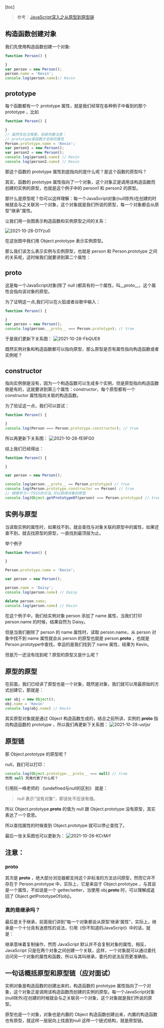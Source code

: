 [toc]
> 参考：[JavaScript深入之从原型到原型链](https://github.com/mqyqingfeng/Blog/issues/2)

## 构造函数创建对象
我们先使用构造函数创建一个对象:
```js
function Person() {

}
var person = new Person();
person.name = 'Kevin';
console.log(person.name)// Kevin
```
## prototype
每个函数都有一个 prototype 属性，就是我们经常在各种例子中看到的那个 prototype ，比如
```js
function Person() {

}
// 虽然写在注释里，但是你要注意：
// prototype是函数才会有的属性
Person.prototype.name = 'Kevin';
var person1 = new Person();
var person2 = new Person();
console.log(person1.name) // Kevin
console.log(person2.name) // Kevin
```
那这个函数的 prototype 属性到底指向的是什么呢？是这个函数的原型吗？

其实，函数的 prototype 属性指向了一个对象，这个对象正是调用该构造函数而创建的实例的原型，也就是这个例子中的 person1 和 person2 的原型。

那什么是原型呢？你可以这样理解：每一个JavaScript对象(null除外)在创建的时候就会与之关联另一个对象，这个对象就是我们所说的原型，每一个对象都会从原型"继承"属性。

让我们用一张图表示构造函数和实例原型之间的关系：

![2021-10-28-D1Yzu0](https://cdn.jsdelivr.net/gh/frmachao/images@blog/uPic/2021-10-28-D1Yzu0.jpg)

在这张图中我们用 Object.prototype 表示实例原型。

那么我们该怎么表示实例与实例原型，也就是 person 和 Person.prototype 之间的关系呢，这时候我们就要讲到第二个属性：

## __proto__
这是每一个JavaScript对象(除了 null )都具有的一个属性，叫__proto__，这个属性会指向该对象的原型。

为了证明这一点,我们可以在火狐或者谷歌中输入：
```js
function Person() {

}
var person = new Person();
console.log(person.__proto__ === Person.prototype); // true

```
于是我们更新下关系图：
![2021-10-28-FbQUE8](https://cdn.jsdelivr.net/gh/frmachao/images@blog/uPic/2021-10-28-FbQUE8.jpg)

既然实例对象和构造函数都可以指向原型，那么原型是否有属性指向构造函数或者实例呢？

## constructor
指向实例倒是没有，因为一个构造函数可以生成多个实例，但是原型指向构造函数倒是有的，这就要讲到第三个属性：constructor，每个原型都有一个 constructor 属性指向关联的构造函数。

为了验证这一点，我们可以尝试：

```js
function Person() {

}
console.log(Person === Person.prototype.constructor); // true

```
所以再更新下关系图：
![2021-10-28-fE9FG0](https://cdn.jsdelivr.net/gh/frmachao/images@blog/uPic/2021-10-28-fE9FG0.jpg)

综上我们已经得出：
```js
function Person() {

}

var person = new Person();

console.log(person.__proto__ == Person.prototype) // true
console.log(Person.prototype.constructor == Person) // true
// 顺便学习一个ES5的方法,可以获得对象的原型
console.log(Object.getPrototypeOf(person) === Person.prototype) // true

```
## 实例与原型
当读取实例的属性时，如果找不到，就会查找与对象关联的原型中的属性，如果还查不到，就去找原型的原型，一直找到最顶层为止。

举个例子
```js
function Person() {

}

Person.prototype.name = 'Kevin';

var person = new Person();

person.name = 'Daisy';
console.log(person.name) // Daisy

delete person.name;
console.log(person.name) // Kevin

```
在这个例子中，我们给实例对象 person 添加了 name 属性，当我们打印 person.name 的时候，结果自然为 Daisy。

但是当我们删除了 person 的 name 属性时，读取 person.name，从 person 对象中找不到 name 属性就会从 person 的原型也就是 person.__proto__ ，也就是 Person.prototype中查找，幸运的是我们找到了 name 属性，结果为 Kevin。

但是万一还没有找到呢？原型的原型又是什么呢？

## 原型的原型
在前面，我们已经讲了原型也是一个对象，既然是对象，我们就可以用最原始的方式创建它，那就是：
```js
var obj = new Object();
obj.name = 'Kevin'
console.log(obj.name) // Kevin

```
其实原型对象就是通过 Object 构造函数生成的，结合之前所讲，实例的 __proto__ 指向构造函数的 prototype ，所以我们再更新下关系图：
![2021-10-28-ustjsr](https://cdn.jsdelivr.net/gh/frmachao/images@blog/uPic/2021-10-28-ustjsr.jpg)

## 原型链
那 Object.prototype 的原型呢？

null，我们可以打印：
```js
console.log(Object.prototype.__proto__ === null) // true
然而 null 究竟代表了什么呢？
```
引用阮一峰老师的 《undefined与null的区别》 就是：

> null 表示“没有对象”，即该处不应该有值。

所以 Object.prototype.__proto__ 的值为 null 跟 Object.prototype 没有原型，其实表达了一个意思。

所以查找属性的时候查到 Object.prototype 就可以停止查找了。

最后一张关系图也可以更新为：
![2021-10-28-KCrMrf](https://cdn.jsdelivr.net/gh/frmachao/images@blog/uPic/2021-10-28-KCrMrf.jpg)

## 注意：
### __proto__
其次是 __proto__ ，绝大部分浏览器都支持这个非标准的方法访问原型，然而它并不存在于 Person.prototype 中，实际上，它是来自于 Object.prototype ，与其说是一个属性，不如说是一个 getter/setter，当使用 obj.__proto__ 时，可以理解成返回了 Object.getPrototypeOf(obj)。
### 真的是继承吗？
最后是关于继承，前面我们讲到“每一个对象都会从原型‘继承’属性”，实际上，继承是一个十分具有迷惑性的说法，引用《你不知道的JavaScript》中的话，就是：

继承意味着复制操作，然而 JavaScript 默认并不会复制对象的属性，相反，JavaScript 只是在两个对象之间创建一个关联，这样，一个对象就可以通过委托访问另一个对象的属性和函数，所以与其叫继承，委托的说法反而更准确些。

## 一句话概括原型和原型链（应对面试）
实例对象是构造函数的创建出来的，构造函数的 prototype 属性指向了一个对象，这个对象正是调用该构造函数而创建的实例的原型。每一个JavaScript对象(null除外)在创建的时候就会与之关联另一个对象，这个对象就是我们所说的原型。

原型也是一个对象，对象也是内置的 Object 构造函数创建出来，内置的构造函数也有原型，就这样一层层向上找直到null 这样一个链式结构，就是原型链。
